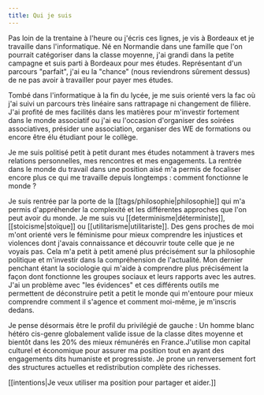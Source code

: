 ```yaml
---
title: Qui je suis
---
```


Pas loin de la trentaine à l'heure ou j'écris ces lignes, je vis à Bordeaux et je travaille dans l'informatique. Né en Normandie dans une famille que l'on pourrait catégoriser dans la classe moyenne, j'ai grandi dans la petite campagne et suis parti à Bordeaux pour mes études. Représentant d'un parcours "parfait", j'ai eu la "chance" (nous reviendrons sûrement dessus) de ne pas avoir à travailler pour payer mes études.

Tombé dans l'informatique à la fin du lycée, je me suis orienté vers la fac où j'ai suivi un parcours très linéaire sans rattrapage ni changement de filière.
J'ai profité de mes facilités dans les matières pour m'investir fortement dans le monde associatif ou j'ai eu l'occasion d'organiser des soirées associatives, présider une association, organiser des WE de formations ou encore être élu étudiant pour le collège.

Je me suis politisé petit à petit durant mes études notamment à travers mes relations personnelles, mes rencontres et mes engagements. La rentrée dans le monde du travail dans une position aisé m'a permis de focaliser encore plus ce qui me travaille depuis longtemps : comment fonctionne le monde ?

Je suis rentrée par la porte de la [[tags/philosophie|philosophie]] qui m'a permis d'appréhender la complexité et les différentes approches que l'on peut avoir du monde. Je me suis vu [[determinisme|déterministe]], [[stoicisme|stoïque]] ou [[utilitarisme|utilitariste]]. Des gens proches de moi m'ont orienté vers le féminisme pour mieux comprendre les injustices et violences dont j'avais connaissance et découvrir toute celle que je ne voyais pas. Cela m'a petit à petit amené plus précisément sur la philosophie politique et m'investir dans la compréhension de l'actualité. Mon dernier penchant étant la sociologie qui m'aide à comprendre plus précisément la façon dont fonctionne les groupes sociaux et leurs rapports avec les autres. J'ai un problème avec "les évidences" et ces différents outils me permettent de déconstruire petit a petit le monde qui m'entoure pour mieux comprendre comment il s'agence et comment moi-même, je m'inscris dedans.

Je pense désormais être le profil du privilégié de gauche : Un homme blanc hétéro cis-genre globalement valide issue de la classe dites moyenne et bientôt dans les 20% des mieux rémunérés en France.J'utilise mon capital culturel et économique pour assurer ma position tout en ayant des engagements dits humaniste et progressiste. Je prone un renversement fort des structures actuelles et redistribution complète des richesses.

[[intentions|Je veux utiliser ma position pour partager et aider.]]
